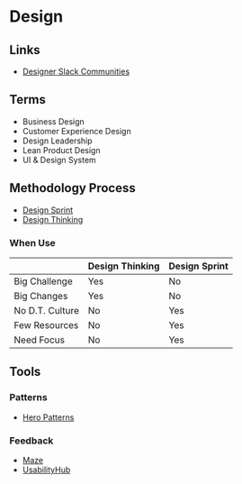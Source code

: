 # Design

<!--
https://gist.github.com/brunowego/6d73ada7fafa3531dcf34681e3ec98e2

https://li.fi/sdk/
https://developer-portfolio.zakariabenali.me/
-->

## Links

- [Designer Slack Communities](https://designerslack.community)

## Terms

- Business Design
- Customer Experience Design
- Design Leadership
- Lean Product Design
- UI & Design System

## Methodology Process

- [Design Sprint](./sprint.md)
- [Design Thinking](./thinking.md)

### When Use

|                 | Design Thinking | Design Sprint |
| --------------- | --------------- | ------------- |
| Big Challenge   | Yes             | No            |
| Big Changes     | Yes             | No            |
| No D.T. Culture | No              | Yes           |
| Few Resources   | No              | Yes           |
| Need Focus      | No              | Yes           |

## Tools

### Patterns

- [Hero Patterns](https://heropatterns.com)

### Feedback

- [Maze](https://maze.co/)
- [UsabilityHub](https://usabilityhub.com)

<!--
https://saas-ui.dev/
https://light.so/home
https://comfortdelgro.github.io/compass-design/design/colors
https://javaistic.ml/
https://prepo.io/
https://risedle.com/
https://app.daily.dev/search
-->
